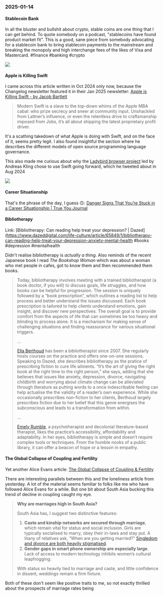 ### 2025-01-14
#### Stablecoin Bank
In all the bluster and bullshit about crypto, stable coins are one thing that I can get behind. To quote somebody on a podcast, "stablecoins have found product market fit". This is a good, sane piece from somebody advocating for a stablecoin bank to bring stablecoin payments to the mainstream and breaking the monopoly and high interchange fees of the likes of Visa and Mastercard. #finance #banking #crypto

![](https://x.com/bridge__harris/status/1875245405673238796)

#### Apple is Killing Swift
I came across this article written in Oct 2024 only now, because the Changelog newsletter featured it in their Jan 2025 newsletter: [Apple is Killing Swift - by Jacob Bartlett](https://blog.jacobstechtavern.com/p/apple-is-killing-swift)

> Modern Swift is a slave to the top-down whims of the Apple MBA cabal: who prize secrecy and sneer at community input. Unshackled from Lattner’s influence, or even the relentless drive to craftsmanship imposed from Jobs, it’s all about shipping the latest proprietary profit driver.

It's a scathing takedown of what Apple is doing with Swift, and on the face of it, seems pretty legit. I also found insightful the section where he describes the different models of open source programming language governance.

This also made me curious about why the [Ladybird browser project](https://ladybird.org/) led by Andreas Kling chose to use Swift going forward, which he tweeted about in Aug 2024

![](https://x.com/awesomekling/status/1822236888188498031)

#### Career Situationship
That's the phrase of the day, I guess 🙃: [Danger Signs That You’re Stuck in a Career Situationship | True You Journal](https://www.truity.com/blog/danger-signs-youre-stuck-career-situationship)

#### Bibliotherapy
Link: [Bibliotherapy: Can reading help treat your depression? | Dazed](https://www.dazeddigital.com/life-culture/article/65849/1/bibliotherapy-can-reading-help-treat-your-depression-anxiety-mental-health #books #depression #mentalhealth 

Didn't realise bibliotherapy is _actually a thing_. Also reminds of the recent Japanese book I read _The Bookshop Woman_ which was about a woman who met people in cafes, got to know them and then recommended them books.

> Today, bibliotherapy involves meeting with a trained bibliotherapist (a book doctor, if you will) to discuss goals, life struggles, and how books can be helpful for progression. The session is uniquely followed by a “book prescription”, which outlines a reading list to help process and better understand the issues discussed. Each book prescription is tailored to help clients understand emotions, gain insight, and discover new perspectives. The overall goal is to provide comfort from the aspects of life that can sometimes be too heavy and blinding to process alone. It is a mechanism for making sense of challenging situations and finding reassurance for various situational triggers.
> 
> …
> 
> [Ella Berthoud](https://www.ellaberthoud.com/) has been a bibliotherapist since 2007. She regularly hosts courses on the practice and offers one-on-one sessions. Speaking to Dazed, she describes bibliotherapy as the pratice of prescribing fiction to cure life ailments. “It’s the art of giving the right book at the right time to the right person,” she says, adding that she believes that issues like anxiety, depression, divorce, navigating childbirth and worrying about climate change can be alleviated through literature as putting words to a once indescribable feeling can help actualise the the validity of a reader’s own experience. While she occasionally prescribes non-fiction to her clients, Berthoud largely prescribes fiction due to her belief that this genre energises the subconscious and leads to a transformation from within.
> 
> …
> 
> [Emely Rumble](https://www.instagram.com/literapy_nyc/?hl=en), a psychotherapist and decolonial literature-based therapist, likes the practice’s accessibility, affordability and adaptability. In her eyes, bibliotherapy is simple and doesn’t require complex tools or techniques. From the humble nooks of a public library, it can offer a beacon of hope or a lesson in empathy.

#### The Global Collapse of Coupling and Fertility
Yet another Alice Evans article: [The Global Collapse of Coupling & Fertility](https://www.ggd.world/p/the-global-collapse-of-coupling-and)

There are interesting parallels between this and the loneliness article from yesterday. A lot of the material seems familiar to folks like me who have followed Alice Evans for a while. But one bit about South Asia bucking this trend of decline in coupling caught my eye.

> **Why are marriages high in South Asia?**
>
> South Asia has, I suggest two distinctive features:
> 
> 1. **Caste and kinship networks are secured through marriage**, which remain vital for status and social inclusion. Girls are typically socialised to marry, obey their in-laws and stay put. A litany of relatives ask, “When are you getting married?” [Singledom and divorce are both heavily stigmatised](https://www.ucpress.edu/books/being-single-in-india/paper).
> 2. **Gender gaps in smart phone ownership are especially large**. Lack of access to modern technology inhibits women’s cultural leapfrogging.
> 
> With status so heavily tied to marriage and caste, and little confidence in dissent, weddings remain a firm fixture.

Both of these don't seem like positive traits to me, so not exactly thrilled about the prospects of marriage rates being 